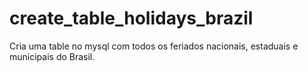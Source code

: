 # create_table_holidays_brazil
Cria uma table no mysql com todos os feriados nacionais, estaduais e municipais do Brasil.
